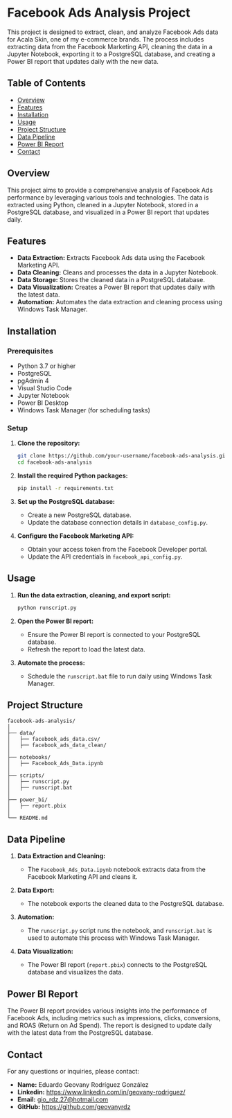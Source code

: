 # Facebook Ads Analysis Project

This project is designed to extract, clean, and analyze Facebook Ads data for Acala Skin, one of my e-commerce brands. The process includes extracting data from the Facebook Marketing API, cleaning the data in a Jupyter Notebook, exporting it to a PostgreSQL database, and creating a Power BI report that updates daily with the new data.

## Table of Contents

- [Overview](#overview)
- [Features](#features)
- [Installation](#installation)
- [Usage](#usage)
- [Project Structure](#project-structure)
- [Data Pipeline](#data-pipeline)
- [Power BI Report](#power-bi-report)
- [Contact](#contact)

## Overview

This project aims to provide a comprehensive analysis of Facebook Ads performance by leveraging various tools and technologies. The data is extracted using Python, cleaned in a Jupyter Notebook, stored in a PostgreSQL database, and visualized in a Power BI report that updates daily.

## Features

- **Data Extraction:** Extracts Facebook Ads data using the Facebook Marketing API.
- **Data Cleaning:** Cleans and processes the data in a Jupyter Notebook.
- **Data Storage:** Stores the cleaned data in a PostgreSQL database.
- **Data Visualization:** Creates a Power BI report that updates daily with the latest data.
- **Automation:** Automates the data extraction and cleaning process using Windows Task Manager.

## Installation

### Prerequisites

- Python 3.7 or higher
- PostgreSQL
- pgAdmin 4
- Visual Studio Code
- Jupyter Notebook
- Power BI Desktop
- Windows Task Manager (for scheduling tasks)

### Setup

1. **Clone the repository:**
    ```sh
    git clone https://github.com/your-username/facebook-ads-analysis.git
    cd facebook-ads-analysis
    ```

2. **Install the required Python packages:**
    ```sh
    pip install -r requirements.txt
    ```

3. **Set up the PostgreSQL database:**
    - Create a new PostgreSQL database.
    - Update the database connection details in `database_config.py`.

4. **Configure the Facebook Marketing API:**
    - Obtain your access token from the Facebook Developer portal.
    - Update the API credentials in `facebook_api_config.py`.

## Usage

1. **Run the data extraction, cleaning, and export script:**
    ```sh
    python runscript.py
    ```

2. **Open the Power BI report:**
    - Ensure the Power BI report is connected to your PostgreSQL database.
    - Refresh the report to load the latest data.

3. **Automate the process:**
    - Schedule the `runscript.bat` file to run daily using Windows Task Manager.

## Project Structure

```plaintext
facebook-ads-analysis/
│
├── data/
│   ├── facebook_ads_data.csv/
│   ├── facebook_ads_data_clean/
│
├── notebooks/
│   ├── Facebook_Ads_Data.ipynb
│
├── scripts/
│   ├── runscript.py
│   ├── runscript.bat
│
├── power_bi/
│   ├── report.pbix
│
└── README.md
```
## Data Pipeline

1. **Data Extraction and Cleaning:**
    - The `Facebook_Ads_Data.ipynb` notebook extracts data from the Facebook Marketing API and cleans it.

2. **Data Export:**
    - The notebook exports the cleaned data to the PostgreSQL database.

3. **Automation:**
    - The `runscript.py` script runs the notebook, and `runscript.bat` is used to automate this process with Windows Task Manager.

4. **Data Visualization:**
    - The Power BI report (`report.pbix`) connects to the PostgreSQL database and visualizes the data.

## Power BI Report

The Power BI report provides various insights into the performance of Facebook Ads, including metrics such as impressions, clicks, conversions, and ROAS (Return on Ad Spend). The report is designed to update daily with the latest data from the PostgreSQL database.

## Contact

For any questions or inquiries, please contact:

- **Name:** Eduardo Geovany Rodríguez González
- **Linkedin:** https://www.linkedin.com/in/geovany-rodriguez/
- **Email:** gio_rdz.27@hotmail.com
- **GitHub:** https://github.com/geovanyrdz

